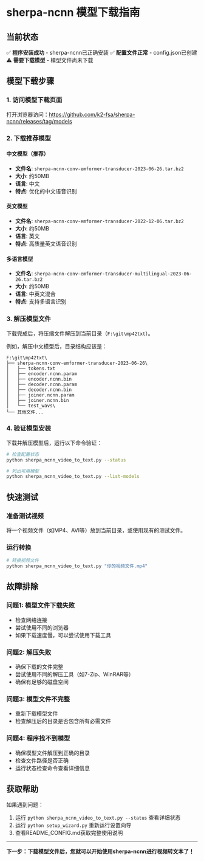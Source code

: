 # sherpa-ncnn 模型下载指南

## 当前状态
✅ **程序安装成功** - sherpa-ncnn已正确安装
✅ **配置文件正常** - config.json已创建
⚠️ **需要下载模型** - 模型文件尚未下载

## 模型下载步骤

### 1. 访问模型下载页面
打开浏览器访问：https://github.com/k2-fsa/sherpa-ncnn/releases/tag/models

### 2. 下载推荐模型

#### 中文模型（推荐）
- **文件名**: `sherpa-ncnn-conv-emformer-transducer-2023-06-26.tar.bz2`
- **大小**: 约50MB
- **语言**: 中文
- **特点**: 优化的中文语音识别

#### 英文模型
- **文件名**: `sherpa-ncnn-conv-emformer-transducer-2022-12-06.tar.bz2`
- **大小**: 约50MB
- **语言**: 英文
- **特点**: 高质量英文语音识别

#### 多语言模型
- **文件名**: `sherpa-ncnn-conv-emformer-transducer-multilingual-2023-06-26.tar.bz2`
- **大小**: 约50MB
- **语言**: 中英文混合
- **特点**: 支持多语言识别

### 3. 解压模型文件

下载完成后，将压缩文件解压到当前目录（`F:\git\mp42txt`）。

例如，解压中文模型后，目录结构应该是：
```
F:\git\mp42txt\
├── sherpa-ncnn-conv-emformer-transducer-2023-06-26\
│   ├── tokens.txt
│   ├── encoder.ncnn.param
│   ├── encoder.ncnn.bin
│   ├── decoder.ncnn.param
│   ├── decoder.ncnn.bin
│   ├── joiner.ncnn.param
│   ├── joiner.ncnn.bin
│   └── test_wavs\
└── 其他文件...
```

### 4. 验证模型安装

下载并解压模型后，运行以下命令验证：

```bash
# 检查配置状态
python sherpa_ncnn_video_to_text.py --status

# 列出可用模型
python sherpa_ncnn_video_to_text.py --list-models
```

## 快速测试

### 准备测试视频
将一个视频文件（如MP4、AVI等）放到当前目录，或使用现有的测试文件。

### 运行转换
```bash
# 转换视频文件
python sherpa_ncnn_video_to_text.py "你的视频文件.mp4"
```

## 故障排除

### 问题1: 模型文件下载失败
- 检查网络连接
- 尝试使用不同的浏览器
- 如果下载速度慢，可以尝试使用下载工具

### 问题2: 解压失败
- 确保下载的文件完整
- 尝试使用不同的解压工具（如7-Zip、WinRAR等）
- 确保有足够的磁盘空间

### 问题3: 模型文件不完整
- 重新下载模型文件
- 检查解压后的目录是否包含所有必需文件

### 问题4: 程序找不到模型
- 确保模型文件解压到正确的目录
- 检查文件路径是否正确
- 运行状态检查命令查看详细信息

## 获取帮助

如果遇到问题：
1. 运行 `python sherpa_ncnn_video_to_text.py --status` 查看详细状态
2. 运行 `python setup_wizard.py` 重新运行设置向导
3. 查看README_CONFIG.md获取完整使用说明

---

**下一步：下载模型文件后，您就可以开始使用sherpa-ncnn进行视频转文本了！**